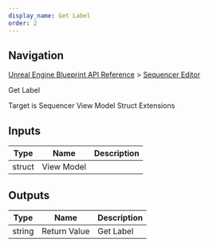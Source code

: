 ```yaml
---
display_name: Get Label
order: 2
---
```

## Navigation

[Unreal Engine Blueprint API Reference](https://dev.epicgames.com/documentation/en-us/unreal-engine/BlueprintAPI) > [Sequencer Editor](https://dev.epicgames.com/documentation/en-us/unreal-engine/BlueprintAPI/SequencerEditor)

Get Label

Target is Sequencer View Model Struct Extensions

## Inputs

| Type | Name | Description |
| --- | --- | --- |
| struct | View Model |  |

## Outputs

| Type | Name | Description |
| --- | --- | --- |
| string | Return Value | Get Label |
